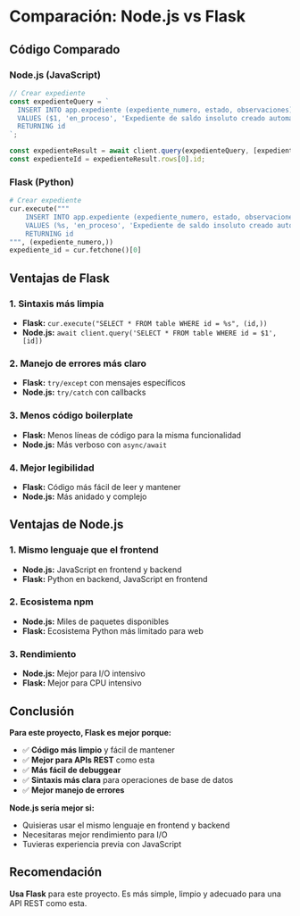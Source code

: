 # Comparación: Node.js vs Flask

## Código Comparado

### Node.js (JavaScript)
```javascript
// Crear expediente
const expedienteQuery = `
  INSERT INTO app.expediente (expediente_numero, estado, observaciones)
  VALUES ($1, 'en_proceso', 'Expediente de saldo insoluto creado automáticamente')
  RETURNING id
`;

const expedienteResult = await client.query(expedienteQuery, [expedienteNumero]);
const expedienteId = expedienteResult.rows[0].id;
```

### Flask (Python)
```python
# Crear expediente
cur.execute("""
    INSERT INTO app.expediente (expediente_numero, estado, observaciones)
    VALUES (%s, 'en_proceso', 'Expediente de saldo insoluto creado automáticamente')
    RETURNING id
""", (expediente_numero,))
expediente_id = cur.fetchone()[0]
```

## Ventajas de Flask

### 1. **Sintaxis más limpia**
- **Flask:** `cur.execute("SELECT * FROM table WHERE id = %s", (id,))`
- **Node.js:** `await client.query('SELECT * FROM table WHERE id = $1', [id])`

### 2. **Manejo de errores más claro**
- **Flask:** `try/except` con mensajes específicos
- **Node.js:** `try/catch` con callbacks

### 3. **Menos código boilerplate**
- **Flask:** Menos líneas de código para la misma funcionalidad
- **Node.js:** Más verboso con `async/await`

### 4. **Mejor legibilidad**
- **Flask:** Código más fácil de leer y mantener
- **Node.js:** Más anidado y complejo

## Ventajas de Node.js

### 1. **Mismo lenguaje que el frontend**
- **Node.js:** JavaScript en frontend y backend
- **Flask:** Python en backend, JavaScript en frontend

### 2. **Ecosistema npm**
- **Node.js:** Miles de paquetes disponibles
- **Flask:** Ecosistema Python más limitado para web

### 3. **Rendimiento**
- **Node.js:** Mejor para I/O intensivo
- **Flask:** Mejor para CPU intensivo

## Conclusión

**Para este proyecto, Flask es mejor porque:**
- ✅ **Código más limpio** y fácil de mantener
- ✅ **Mejor para APIs REST** como esta
- ✅ **Más fácil de debuggear**
- ✅ **Sintaxis más clara** para operaciones de base de datos
- ✅ **Mejor manejo de errores**

**Node.js sería mejor si:**
- Quisieras usar el mismo lenguaje en frontend y backend
- Necesitaras mejor rendimiento para I/O
- Tuvieras experiencia previa con JavaScript

## Recomendación

**Usa Flask** para este proyecto. Es más simple, limpio y adecuado para una API REST como esta.






